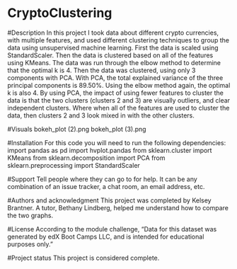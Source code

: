 # CryptoClustering

#Description
In this project I took data about different crypto currencies, with multiple features, and used different clustering techniques to group the data using unsupervised machine learning. First the data is scaled using StandardScaler. Then the data is clustered based on all of the features using KMeans. The data was run through the elbow method to determine that the optimal k is 4. Then the data was clustered, using only 3 components with PCA. With PCA, the total explained variance of the three principal components is 89.50%. Using the elbow method again, the optimal k is also 4. By using PCA, the impact of using fewer features to cluster the data is that the two clusters (clusters 2 and 3) are visually outliers, and clear independent clusters. Where when all of the features are used to cluster the data, then clusters 2 and 3 look mixed in with the other clusters.

#Visuals
bokeh_plot (2).png
bokeh_plot (3).png

#Installation
For this code you will need to run the following dependencies:
import pandas as pd
import hvplot.pandas
from sklearn.cluster import KMeans
from sklearn.decomposition import PCA
from sklearn.preprocessing import StandardScaler

#Support
Tell people where they can go to for help. It can be any combination of an issue tracker, a chat room, an email address, etc.

#Authors and acknowledgment
This project was completed by Kelsey Brantner. A tutor, Bethany Lindberg, helped me understand how to compare the two graphs. 

#License
According to the module challenge, “Data for this dataset was generated by edX Boot Camps LLC, and is intended for educational purposes only.”

#Project status
This project is considered complete. 
